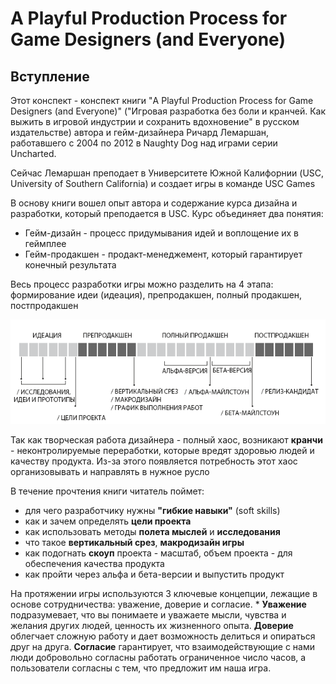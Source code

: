 # A Playful Production Process for Game Designers (and Everyone)

## Вступление

Этот конспект - конспект книги "A Playful Production Process for Game Designers (and Everyone)"
("Игровая разработка без боли и кранчей. Как выжить в игровой индустрии и сохранить вдохновение" в русском издательстве)
автора и гейм-дизайнера Ричард Лемаршан, работавшего с 2004 по 2012 в Naughty Dog над играми серии Uncharted.

Сейчас Лемаршан преподает в Университете Южной Калифорнии (USC, University of Southern California) и создает игры в
команде USC Games

В основу книги вошел опыт автора и содержание курса дизайна и разработки, который преподается в USC. Курс объединяет два
понятия:

* Гейм-дизайн - процесс придумывания идей и воплощение их в геймплее
* Гейм-продакшен - продакт-менеджемент, который гарантирует конечный результата

Весь процесс разработки игры можно разделить на 4 этапа: формирование идеи (идеация), препродакшен, полный продакшен,
постпродакшен

![4 этапа разработки игры](images/00_introduction_01.png)

Так как творческая работа дизайнера - полный хаос, возникают **кранчи** - неконтролируемые переработки, которые вредят
здоровью людей и качеству продукта. Из-за этого появляется потребность этот хаос организовывать и направлять в нужное
русло

В течение прочтения книги читатель поймет:

* для чего разработчику нужны **"гибкие навыки"** (soft skills)
* как и зачем определять **цели проекта**
* как использовать методы **полета мыслей** и **исследования**
* что такое **вертикальный срез**, **макродизайн игры**
* как подогнать **скоуп** проекта - масштаб, объем проекта - для обеспечения качества продукта
* как пройти через альфа и бета-версии и выпустить продукт

На протяжении игры используются 3 ключевые концепции, лежащие в основе сотрудничества: уважение, доверие и согласие. *
**Уважение** подразумевает, что вы понимаете и уважаете мысли, чувства и желания других людей, ценность их жизненного
опыта. **Доверие** облегчает сложную работу и дает возможность делиться и опираться друг на друга. **Согласие**
гарантирует, что взаимодействующие с нами люди добровольно согласны работать ограниченное число часов, а пользователи
согласны с тем, что предложит им наша игра.
